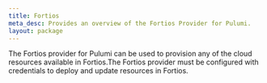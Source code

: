 ```yaml
---
title: Fortios
meta_desc: Provides an overview of the Fortios Provider for Pulumi.
layout: package
---
```


The Fortios provider for Pulumi can be used to provision any of the cloud
resources available in Fortios.The Fortios provider must be configured with
credentials to deploy and update resources in Fortios.
